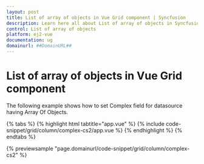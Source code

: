 ```yaml
---
layout: post
title: List of array of objects in Vue Grid component | Syncfusion
description: Learn here all about List of array of objects in Syncfusion Vue Grid component of Syncfusion Essential JS 2 and more.
control: List of array of objects 
platform: ej2-vue
documentation: ug
domainurl: ##DomainURL##
---
```


# List of array of objects in Vue Grid component

The following example shows how to set Complex field for datasource having Array Of Objects.

{% tabs %}
{% highlight html tabtitle="app.vue" %}
{% include code-snippet/grid/column/complex-cs2/app.vue %}
{% endhighlight %}
{% endtabs %}
        
{% previewsample "page.domainurl/code-snippet/grid/column/complex-cs2" %}
